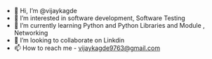 - 👋 Hi, I’m @vijaykagde
- 👀 I’m interested in software development, Software Testing
- 🌱 I’m currently learning Python and Python Libraries and Module , Networking
- 💞️ I’m looking to collaborate on Linkdin
- 📫 How to reach me - vijaykagde9763@gmail.com

<!---
vijaykagde/vijaykagde is a ✨ special ✨ repository because its `README.md` (this file) appears on your GitHub profile.
You can click the Preview link to take a look at your changes.
--->
